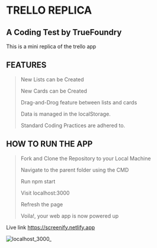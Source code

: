 # TRELLO REPLICA
## A Coding Test by TrueFoundry

This is a mini replica of the trello app

## FEATURES
> New Lists can be Created
> 
> New Cards can be Created
>
> Drag-and-Drog feature between lists and cards
>
> Data is managed in the localStorage.
>
> Standard Coding Practices are adhered to.

## HOW TO RUN THE APP
> Fork and Clone the Repository to your Local Machine
> 
> Navigate to the parent folder using the CMD
> 
> Run npm start
> 
> Visit localhost:3000
>
> Refresh the page
> 
> Voila!, your web app is now powered up


Live link
https://screenify.netlify.app

![localhost_3000_](https://user-images.githubusercontent.com/104224223/179015211-6278c8ba-dc17-43a0-a598-8b44505b452b.png)
